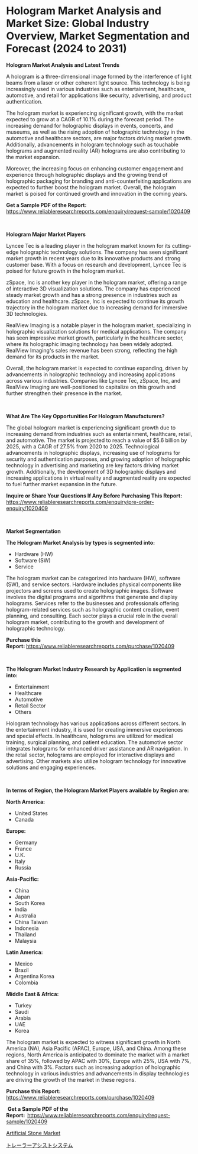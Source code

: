 <p><h1>Hologram Market Analysis and Market Size: Global Industry Overview, Market Segmentation and Forecast (2024 to 2031)</h1></p><p><strong>Hologram Market Analysis and Latest Trends</strong></p>
<p><p>A hologram is a three-dimensional image formed by the interference of light beams from a laser or other coherent light source. This technology is being increasingly used in various industries such as entertainment, healthcare, automotive, and retail for applications like security, advertising, and product authentication.</p><p>The hologram market is experiencing significant growth, with the market expected to grow at a CAGR of 10.1% during the forecast period. The increasing demand for holographic displays in events, concerts, and museums, as well as the rising adoption of holographic technology in the automotive and healthcare sectors, are major factors driving market growth. Additionally, advancements in hologram technology such as touchable holograms and augmented reality (AR) holograms are also contributing to the market expansion.</p><p>Moreover, the increasing focus on enhancing customer engagement and experience through holographic displays and the growing trend of holographic packaging for branding and anti-counterfeiting applications are expected to further boost the hologram market. Overall, the hologram market is poised for continued growth and innovation in the coming years.</p></p>
<p><strong>Get a Sample PDF of the Report:&nbsp;</strong> <a href="https://www.reliableresearchreports.com/enquiry/request-sample/1020409">https://www.reliableresearchreports.com/enquiry/request-sample/1020409</a></p>
<p>&nbsp;</p>
<p><strong>Hologram Major Market Players</strong></p>
<p><p>Lyncee Tec is a leading player in the hologram market known for its cutting-edge holographic technology solutions. The company has seen significant market growth in recent years due to its innovative products and strong customer base. With a focus on research and development, Lyncee Tec is poised for future growth in the hologram market.</p><p>zSpace, Inc is another key player in the hologram market, offering a range of interactive 3D visualization solutions. The company has experienced steady market growth and has a strong presence in industries such as education and healthcare. zSpace, Inc is expected to continue its growth trajectory in the hologram market due to increasing demand for immersive 3D technologies.</p><p>RealView Imaging is a notable player in the hologram market, specializing in holographic visualization solutions for medical applications. The company has seen impressive market growth, particularly in the healthcare sector, where its holographic imaging technology has been widely adopted. RealView Imaging's sales revenue has been strong, reflecting the high demand for its products in the market.</p><p>Overall, the hologram market is expected to continue expanding, driven by advancements in holographic technology and increasing applications across various industries. Companies like Lyncee Tec, zSpace, Inc, and RealView Imaging are well-positioned to capitalize on this growth and further strengthen their presence in the market.</p></p>
<p>&nbsp;</p>
<p><strong>What Are The Key Opportunities For Hologram Manufacturers?</strong></p>
<p><p>The global hologram market is experiencing significant growth due to increasing demand from industries such as entertainment, healthcare, retail, and automotive. The market is projected to reach a value of $5.6 billion by 2025, with a CAGR of 27.5% from 2020 to 2025. Technological advancements in holographic displays, increasing use of holograms for security and authentication purposes, and growing adoption of holographic technology in advertising and marketing are key factors driving market growth. Additionally, the development of 3D holographic displays and increasing applications in virtual reality and augmented reality are expected to fuel further market expansion in the future.</p></p>
<p><strong>Inquire or Share Your Questions If Any Before Purchasing This Report:</strong> <a href="https://www.reliableresearchreports.com/enquiry/pre-order-enquiry/1020409">https://www.reliableresearchreports.com/enquiry/pre-order-enquiry/1020409</a></p>
<p>&nbsp;</p>
<p><strong>Market Segmentation</strong></p>
<p><strong>The Hologram Market Analysis by types is segmented into:</strong></p>
<p><ul><li>Hardware (HW)</li><li>Software (SW)</li><li>Service</li></ul></p>
<p><p>The hologram market can be categorized into hardware (HW), software (SW), and service sectors. Hardware includes physical components like projectors and screens used to create holographic images. Software involves the digital programs and algorithms that generate and display holograms. Services refer to the businesses and professionals offering hologram-related services such as holographic content creation, event planning, and consulting. Each sector plays a crucial role in the overall hologram market, contributing to the growth and development of holographic technology.</p></p>
<p><strong>Purchase this Report:&nbsp;</strong><a href="https://www.reliableresearchreports.com/purchase/1020409">https://www.reliableresearchreports.com/purchase/1020409</a></p>
<p>&nbsp;</p>
<p><strong>The Hologram Market Industry Research by Application is segmented into:</strong></p>
<p><ul><li>Entertainment</li><li>Healthcare</li><li>Automotive</li><li>Retail Sector</li><li>Others</li></ul></p>
<p><p>Hologram technology has various applications across different sectors. In the entertainment industry, it is used for creating immersive experiences and special effects. In healthcare, holograms are utilized for medical training, surgical planning, and patient education. The automotive sector integrates holograms for enhanced driver assistance and AR navigation. In the retail sector, holograms are employed for interactive displays and advertising. Other markets also utilize hologram technology for innovative solutions and engaging experiences.</p></p>
<p>&nbsp;</p>
<p><strong>In terms of Region, the Hologram Market Players available by Region are:</strong></p>
<p>
    <p> <strong> North America: </strong>
        <ul>
            <li>United States</li>
            <li>Canada</li>
        </ul>
        </p> 
    <p> <strong> Europe: </strong>
        <ul>
            <li>Germany</li>
            <li>France</li>
            <li>U.K.</li>
            <li>Italy</li>
            <li>Russia</li>
        </ul>
        </p> 
    <p> <strong> Asia-Pacific: </strong>
        <ul>
            <li>China</li>
            <li>Japan</li>
            <li>South Korea</li>
            <li>India</li>
            <li>Australia</li>
            <li>China Taiwan</li>
            <li>Indonesia</li>
            <li>Thailand</li>
            <li>Malaysia</li>
        </ul>
        </p> 
    <p> <strong> Latin America: </strong>
        <ul>
            <li>Mexico</li>
            <li>Brazil</li>
            <li>Argentina Korea</li>
            <li>Colombia</li>
        </ul>
        </p> 
    <p> <strong> Middle East & Africa: </strong>
        <ul>
            <li>Turkey</li>
            <li>Saudi</li>
            <li>Arabia</li>
            <li>UAE</li>
            <li>Korea</li>
        </ul>
    </p>
    </p>
<p><p>The hologram market is expected to witness significant growth in North America (NA), Asia Pacific (APAC), Europe, USA, and China. Among these regions, North America is anticipated to dominate the market with a market share of 35%, followed by APAC with 30%, Europe with 25%, USA with 7%, and China with 3%. Factors such as increasing adoption of holographic technology in various industries and advancements in display technologies are driving the growth of the market in these regions.</p></p>
<p><strong>Purchase this Report: </strong><a href="https://www.reliableresearchreports.com/purchase/1020409">https://www.reliableresearchreports.com/purchase/1020409</a></p>
<p>&nbsp;<strong>Get a Sample PDF of the Report:&nbsp;&nbsp;</strong><a href="https://www.reliableresearchreports.com/enquiry/request-sample/1020409">https://www.reliableresearchreports.com/enquiry/request-sample/1020409</a></p>
<p><strong></strong></p>
<p><p><a href="https://invited-way-688.notion.site/Artificial-Stone-Market-Research-Report-Reveals-The-Latest-Trends-And-Opportunities-of-this-Market-f-b229df7e73f94bc4b93c91984a378979">Artificial Stone Market</a></p><p><a href="https://github.com/ksxzwxabcuynh011/Market-Research-Report-List-1/blob/main/76105989743.md">トレーラーアシストシステム</a></p></p>